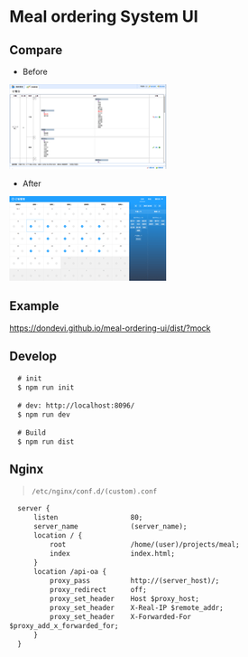 <!--
/**
 * @author dondevi
 * @create 2017-11-17
 */
-->

# Meal ordering System UI


## Compare

- Before
<img src="./before.png" height="150">

- After
<img src="./after.png" height="150">


## Example

<https://dondevi.github.io/meal-ordering-ui/dist/?mock>


## Develop

```shell
  # init
  $ npm run init

  # dev: http://localhost:8096/
  $ npm run dev

  # Build
  $ npm run dist
```

## Nginx
> `/etc/nginx/conf.d/(custom).conf`

```shell
  server {
      listen                  80;
      server_name             (server_name);
      location / {
          root                /home/(user)/projects/meal;
          index               index.html;
      }
      location /api-oa {
          proxy_pass          http://(server_host)/;
          proxy_redirect      off;
          proxy_set_header    Host $proxy_host;
          proxy_set_header    X-Real-IP $remote_addr;
          proxy_set_header    X-Forwarded-For $proxy_add_x_forwarded_for;
      }
  }
```
